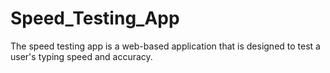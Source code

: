 # Speed_Testing_App
 The speed testing app is a web-based application that is designed to test a user's typing speed and accuracy.
